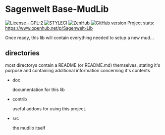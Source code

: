 # Sagenwelt Base-MudLib

[![License - GPL-2](https://img.shields.io/badge/licence-gpl--2-blue.svg)](LICENSE)
[![STYLECI](https://styleci.io/repos/46893775/shield)](https://styleci.io/repos/46893775/)
[![ZenHub ](https://raw.githubusercontent.com/ZenHubIO/support/master/zenhub-badge.png)](https://zenhub.com/)
[![GitHub version](https://badge.fury.io/gh/Shea690901%2FSagenwelt-Lib.svg)](https://badge.fury.io/gh/Shea690901%2FSagenwelt-Lib)
Project stats: https://www.openhub.net/p/Sagenwelt-Lib

Once ready, this lib will contain everything needed to setup a new mud...

## directories

most directorys contain a README (or README.md) themselves, stating it's purpose
and containing additional information concerning it's contents

+   doc

    documentation for this lib

+   contrib

    useful addons for using this project.

+   src

    the mudlib itself
